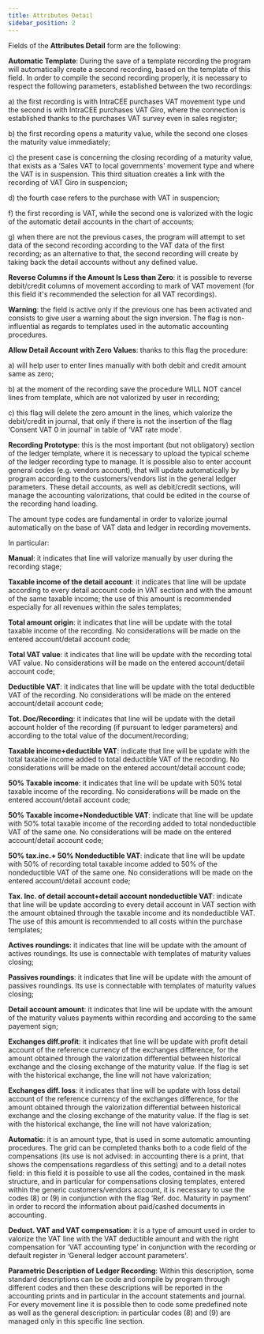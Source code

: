 ```yaml
---
title: Attributes Detail
sidebar_position: 2
---
```


Fields of the **Attributes Detail** form are the following:

**Automatic Template**: During the save of a template recording the program will automatically create a second recording, based on the template of this field. In order to compile the second recording properly, it is necessary to respect the following parameters, established between the two recordings:



a) the first recording is with IntraCEE purchases VAT movement type und the second is with IntraCEE purchases VAT Giro, where the connection is established thanks to the purchases VAT survey even in sales register;



b) the first recording opens a maturity value, while the second one closes the maturity value immediately;



c) the present case is concerning the closing recording of a maturity value, that exists as a ‘Sales VAT to local governments' movement type and where the VAT is in suspension. This third situation creates a link with the recording of VAT Giro in suspencion; 



d) the fourth case refers to the purchase with VAT in suspencion;



f) the first recording is VAT, while the second one is valorized with the logic of the automatic detail accounts in the chart of accounts;



g) when there are not the previous cases, the program will attempt to set data of the second recording according to the VAT data of the first recording; as an alternative to that, the second recording will create by taking back the detail accounts without any defined value. 

**Reverse Columns if the Amount Is Less than Zero**: it is possible to reverse debit/credit columns of movement according to mark of VAT movement (for this field it's recommended the selection for all VAT recordings).

**Warning**: the field is active only if the previous one has been activated and consists to give user a warning about the sign inversion. The flag is non-influential as regards to templates used in the automatic accounting procedures.

**Allow Detail Account with Zero Values**: thanks to this flag the procedure:

a) will help user to enter lines manually with both debit and credit amount same as zero;



b) at the moment of the recording save the procedure WILL NOT cancel lines from template, which are not valorized by user in recording;



c) this flag will delete the zero amount in the lines, which valorize the debit/credit in journal, that only if there is not the insertion of the flag ‘Consent VAT 0 in journal' in table of ‘VAT rate mode'.

**Recording Prototype**: this is the most important (but not obligatory) section of the ledger template, where it is necessary to upload the typical scheme of the ledger recording type to manage. It is possible also to enter account general codes (e.g. vendors account), that will update automatically by program according to the customers/vendors list in the general ledger parameters. These detail accounts, as well as debit/credit sections, will manage the accounting valorizations, that could be edited in the course of the recording hand loading. 

The amount type codes are fundamental in order to valorize journal automatically on the base of VAT data and ledger in recording movements.

In particular:



**Manual**: it indicates that line will valorize manually by user during the recording stage;



**Taxable income of the detail account**: it indicates that line will be update according to every detail account code in VAT section and with the amount of the same taxable income; the use of this amount is recommended especially for all revenues within the sales templates;  



**Total amount origin**: it indicates that line will be update with the total taxable income of the recording. No considerations will be made on the entered account/detail account code;



**Total VAT value**: it indicates that line will be update with the recording total VAT value. No considerations will be made on the entered account/detail account code;



**Deductible VAT**: it indicates that line will be update with the total deductible VAT of the recording. No considerations will be made on the entered account/detail account code;



**Tot. Doc/Recording**: it indicates that line will be update with the detail account holder of the recording (if pursuant to ledger parameters) and according to the total value of the document/recording;



**Taxable income+deductible VAT**: indicate that line will be update with the total taxable income added to total deductible VAT of the recording. No considerations will be made on the entered account/detail account code;



**50% Taxable income**: it indicates that line will be update with 50% total taxable income of the recording. No considerations will be made on the entered account/detail account code;



**50% Taxable income+Nondeductible VAT**: indicate that line will be update with 50% total taxable income of the recording added to total nondeductible VAT of the same one. No considerations will be made on the entered account/detail account code;



**50% tax.inc.+ 50% Nondeductible VAT**: indicate that line will be update with 50% of recording total taxable income added to 50% of the nondeductible VAT of the same one. No considerations will be made on the entered account/detail account code;



**Tax. Inc. of detail account+detail account nondeductible VAT**: indicate that line will be update according to every detail account in VAT section with the amount obtained through the taxable income and its nondeductible VAT. The use of this amount is recommended to all costs within the purchase templates;



**Actives roundings**: it indicates that line will be update with the amount of actives roundings. Its use is connectable with templates of maturity values closing;



**Passives roundings**: it indicates that line will be update with the amount of passives roundings. Its use is connectable with templates of maturity values closing;



**Detail account amount**: it indicates that line will be update with the amount of the maturity values payments within recording and according to the same payement sign;



**Exchanges diff.profit**: it indicates that line will be update with profit detail account of the reference currency of the exchanges difference, for the amount obtained through the valorization differential between historical exchange and the closing exchange of the maturity value. If the flag is set with the historical exchange, the line will not have valorization;



**Exchanges diff. loss**: it indicates that line will be update with loss detail account of the reference currency of the exchanges difference, for the amount obtained through the valorization differential between historical exchange and the closing exchange of the maturity value. If the flag is set with the historical exchange, the line will not have valorization;



**Automatic**: it is an amount type, that is used in some automatic amounting procedures. The grid can be completed thanks both to a code field of the compensations (its use is not advised: in accounting there is a print, that shows the compensations regardless of this setting) and to a detail notes field: in this field it is possible to use all the codes, contained in the mask structure, and in particular for compensations closing templates, entered within the generic customers/vendors account, it is necessary to use the codes (8) or (9) in conjunction with the flag ‘Ref. doc. Maturity in payment' in order to record the information about paid/cashed documents in accounting. 



**Deduct. VAT and VAT compensation**: it is a type of amount used in order to valorize the VAT line with the VAT deductible amount and with the right compensation for ‘VAT accounting type' in conjunction with the recording or default register in ‘General ledger account parameters'.

**Parametric Description of Ledger Recording**: Within this description, some standard descriptions can be code and compile by program through different codes and then these descriptions will be reported in the accounting prints and in particular in the account statements and journal. For every movement line it is possible then to code some predefined note as well as the general description: in particular codes (8) and (9) are managed only in this specific line section. 






